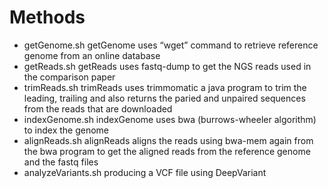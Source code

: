# Methods

  - getGenome.sh getGenome uses “wget” command to retrieve reference
    genome from an online database
  - getReads.sh getReads uses fastq-dump to get the NGS reads used in
    the comparison paper
  - trimReads.sh trimReads uses trimmomatic a java program to trim the
    leading, trailing and also returns the paried and unpaired sequences
    from the reads that are downloaded
  - indexGenome.sh indexGenome uses bwa (burrows-wheeler algorithm) to
    index the genome
  - alignReads.sh alignReads aligns the reads using bwa-mem again from
    the bwa program to get the aligned reads from the reference genome
    and the fastq files
  - analyzeVariants.sh producing a VCF file using DeepVariant
